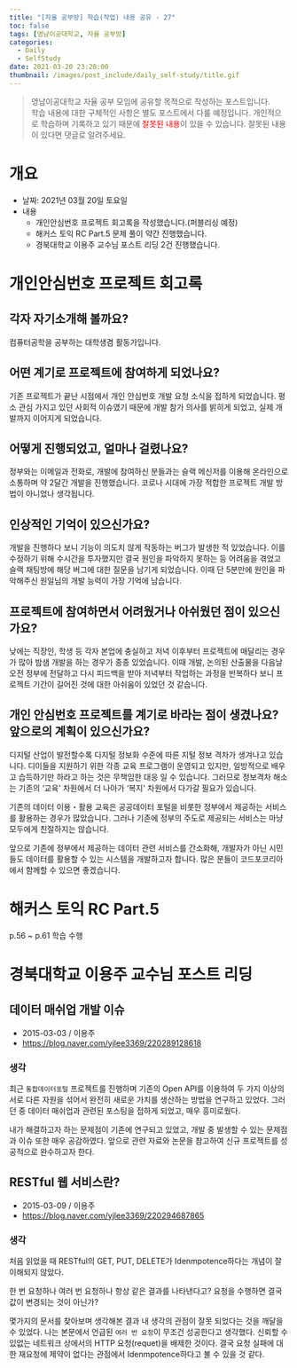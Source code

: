 ```yaml
---
title: "[자율 공부방] 학습(작업) 내용 공유 - 27"
toc: false
tags: [영남이공대학교, 자율 공부방]
categories:
  - Daily
  - SelfStudy
date: 2021-03-20 23:20:00
thumbnail: /images/post_include/daily_self-study/title.gif
---
```

> 영남이공대학교 자율 공부 모임에 공유할 목적으로 작성하는 포스트입니다.  
> 학습 내용에 대한 구체적인 사항은 별도 포스트에서 다룰 예정입니다.
> 개인적으로 학습하며 기록하고 있기 때문에 <font color='red'>잘못된 내용</font>이 있을 수 있습니다. 잘못된 내용이 있다면 댓글로 알려주세요.  

# 개요
* 날짜: 2021년 03월 20일 토요일
* 내용
    * 개인안심번호 프로젝트 회고록을 작성했습니다.(퍼블리싱 예정)
    * 해커스 토익 RC Part.5 문제 풀이 약간 진행했습니다.
    * 경북대학교 이용주 교수님 포스트 리딩 2건 진행했습니다.

# 개인안심번호 프로젝트 회고록

## 각자 자기소개해 볼까요?

컴퓨터공학을 공부하는 대학생겸 활동가입니다.

## 어떤 계기로 프로젝트에 참여하게 되었나요?

기존 프로젝트가 끝난 시점에서 개인 안심번호 개발 요청 소식을 접하게 되었습니다. 평소 관심 가지고 있던 사회적 이슈였기 때문에 개발 참가 의사를 밝히게 되었고, 실제 개발까지 이어지게 되었습니다.

## 어떻게 진행되었고, 얼마나 걸렸나요?

정부와는 이메일과 전화로, 개발에 참여하신 분들과는 슬랙 메신저를 이용해 온라인으로 소통하며 약 2달간 개발을 진행했습니다. 코로나 시대에 가장 적합한 프로젝트 개발 방법이 아니었나 생각됩니다.

## 인상적인 기억이 있으신가요?

개발을 진행하다 보니 기능이 의도치 않게 작동하는 버그가 발생한 적 있었습니다. 이를 수정하기 위해 수시간을 투자했지만 결국 원인을 파악하지 못하는 등 어려움을 겪었고 슬랙 채팅방에 해당 버그에 대한 질문을 남기게 되었습니다. 이때 단 5분만에 원인을 파악해주신 원일님의 개발 능력이 가장 기억에 남습니다.

## 프로젝트에 참여하면서 어려웠거나 아쉬웠던 점이 있으신가요?

낮에는 직장인, 학생 등 각자 본업에 충실하고 저녁 이후부터 프로젝트에 매달리는 경우가 많아 밤샘 개발을 하는 경우가 종종 있었습니다. 이때 개발, 논의된 산출물을 다음날 오전 정부에 전달하고 다시 피드백을 받아 저녁부터 작업하는 과정을 반복하다 보니 프로젝트 기간이 길어진 것에 대한 아쉬움이 있었던 것 같습니다.

## 개인 안심번호 프로젝트를 계기로 바라는 점이 생겼나요? 앞으로의 계획이 있으신가요?

디지털 산업이 발전할수록 디지털 정보화 수준에 따른 지털 정보 격차가 생겨나고 있습니다. 디이들을 지원하기 위한 각종 교육 프로그램이 운영되고 있지만, 일방적으로 배우고 습득하기만 하라고 하는 것은 무책임한 대응 일 수 있습니다. 그러므로 정보격차 해소는 기존의 ‘교육' 차원에서 더 나아가 ‘복지' 차원에서 다가갈 필요가 있습니다.

기존의 데이터 이용・활용 교육은 공공데이터 포털을 비롯한 정부에서 제공하는 서비스를 활용하는 경우가 많았습니다. 그러나 기존에 정부의 주도로 제공되는 서비스는 마냥 모두에게 친절하지는 않습니다.

앞으로 기존에 정부에서 제공하는 데이터 관련 서비스를 간소화해, 개발자가 아닌 시민들도 데이터를 활용할 수 있는 시스템을 개발하고자 합니다. 많은 분들이 코드포코리아에서 함께할 수 있으면 좋겠습니다.

# 해커스 토익 RC Part.5

p.56 ~ p.61 학습 수행

# 경북대학교 이용주 교수님 포스트 리딩

## 데이터 매쉬업 개발 이슈

* 2015-03-03 / 이용주
* https://blog.naver.com/yjlee3369/220289128618

### 생각

최근 `통합데이터포털` 프로젝트를 진행하며 기존의 Open API를 이용하여 두 가지 이상의 서로 다른 자원을 섞어서 완전히 새로운 가치를 생산하는 방법을 연구하고 있었다. 그러던 중 데이터 매쉬업과 관련된 포스팅을 접하게 되었고, 매우 흥미로웠다.

내가 해결하고자 하는 문제점이 기존에 연구되고 있었고, 개발 중 발생할 수 있는 문제점과 이슈 또한 매우 공감하였다. 앞으로 관련 자료와 논문을 참고하여 신규 프로젝트를 성공적으로 완수하고자 한다.

## RESTful 웹 서비스란?

* 2015-03-09 / 이용주
* https://blog.naver.com/yjlee3369/220294687865

### 생각

처음 읽었을 때 RESTful의 GET, PUT, DELETE가 Idenmpotence하다는 개념이 잘 이해되지 않았다.

한 번 요청하나 여러 번 요청하나 항상 같은 결과를 나타낸다고? 요청을 수행하면 결국 값이 변경되는 것이 아닌가?

몇가지의 문서를 찾아보며 생각해본 결과 내 생각의 관점이 잘못 되었다는 것을 깨달을 수 있었다. 나는 본문에서 언급된 `여러 번 요청`이 무조건 성공한다고 생각했다. 신뢰할 수 있없는 네트워크 상에서의 HTTP 요청(requet)을 배제한 것이다. 결국 요청 실패에 대한 재요청에 제약이 없다는 관점에서 Idenmpotence하다고 볼 수 있을 것 같다.
